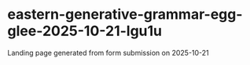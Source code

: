 # eastern-generative-grammar-egg-glee-2025-10-21-lgu1u
Landing page generated from form submission on 2025-10-21

